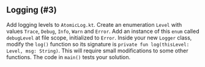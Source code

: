 ## Logging (#3)

Add logging levels to `AtomicLog.kt`. Create an enumeration `Level` with values
`Trace`, `Debug`, `Info`, `Warn` and `Error`. Add an instance of this `enum`
called `debugLevel` at file scope, initialized to `Error`. Inside your new
`Logger` class, modify the `log()` function so its signature is `private fun
log(thisLevel: Level, msg: String)`. This will require small modifications to
some other functions. The code in `main()` tests your solution.